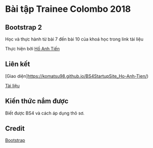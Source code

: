 # Bài tập Trainee Colombo 2018

## Bootstrap 2
Học và thực hành từ bài 7 đến bài 10 của khoá học trong link tài liệu

Thực hiện bởi [Hồ Anh Tiến](https://github.com/komatsu98)

## Liên kết

[Giao diện]https://komatsu98.github.io/BS4StartupSite_Ho-Anh-Tien/)

[Tài liệu](https://www.youtube.com/playlist?list=PLUoqTnNH-2XyNhhLuYrrmrmV46jVw6RHF)
## Kiến thức nắm được
Biết được BS4 và cách áp dụng thô sơ.

## Credit
[Bootstrap](https://getbootstrap.com/)
